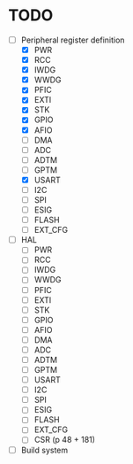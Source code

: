 # TODO

- [ ] Peripheral register definition
  - [x] PWR
  - [x] RCC
  - [x] IWDG
  - [x] WWDG
  - [x] PFIC
  - [x] EXTI
  - [x] STK
  - [x] GPIO
  - [x] AFIO
  - [ ] DMA
  - [ ] ADC
  - [ ] ADTM
  - [ ] GPTM
  - [x] USART
  - [ ] I2C
  - [ ] SPI
  - [ ] ESIG
  - [ ] FLASH
  - [ ] EXT_CFG
- [ ] HAL
  - [ ] PWR
  - [ ] RCC
  - [ ] IWDG
  - [ ] WWDG
  - [ ] PFIC
  - [ ] EXTI
  - [ ] STK
  - [ ] GPIO
  - [ ] AFIO
  - [ ] DMA
  - [ ] ADC
  - [ ] ADTM
  - [ ] GPTM
  - [ ] USART
  - [ ] I2C
  - [ ] SPI
  - [ ] ESIG
  - [ ] FLASH
  - [ ] EXT_CFG
  - [ ] CSR (p 48 + 181)
- [ ] Build system
